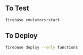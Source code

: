 ## To Test
```bash
firebase emulators:start
```
## To Deploy
```bash
firebase deploy --only functions
```